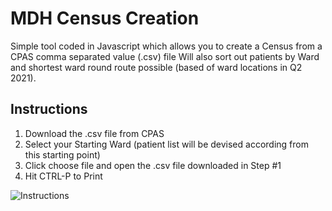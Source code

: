 # MDH Census Creation

Simple tool coded in Javascript which allows you to create a Census from a CPAS comma separated value (.csv) file 
Will also sort out patients by Ward and shortest ward round route possible (based of ward locations in Q2 2021).

## Instructions

1. Download the .csv file from CPAS
2. Select your Starting Ward (patient list will be devised according from this starting point)
3. Click choose file and open the .csv file downloaded in Step #1
4. Hit CTRL-P to Print

![Instructions](https://github.com/jpxue/MDH_Census_Creation/blob/main/how-to-use.gif)
